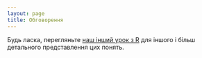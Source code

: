 ```yaml
---
layout: page
title: Обговорення
---
```


Будь ласка, перегляньте [наш інший урок з R][r-gap] для іншого і більш детального представлення цих понять.

[r-gap]: https://swcarpentry.github.io/r-novice-gapminder/

